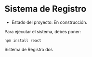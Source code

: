 <h1>Sistema de Registro</h1>

- Estado del proyecto: En construcción.

Para ejecutar el sistema, debes poner: 

```npm install react```

Sistema de Registro dos
